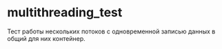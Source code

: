 # multithreading_test

Тест работы нескольких потоков с одновременной записью данных в общий для них контейнер.
